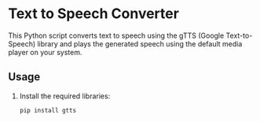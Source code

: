 # Text to Speech Converter

This Python script converts text to speech using the gTTS (Google Text-to-Speech) library and plays the generated speech using the default media player on your system.

## Usage

1. Install the required libraries:

   ```bash
   pip install gtts
